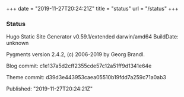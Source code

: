 +++
date = "2019-11-27T20:24:21Z"
title = "status"
url = "/status"
+++

### Status

Hugo Static Site Generator v0.59.1/extended darwin/amd64 BuildDate: unknown

Pygments version 2.4.2, (c) 2006-2019 by Georg Brandl.

Blog commit: c1e137a5d2cff2355cde57c12a51ff9d1341e64e

Theme commit: d39d3e443953caea05510b19fdd7a259c71a0ab3

Published: "2019-11-27T20:24:21Z"

